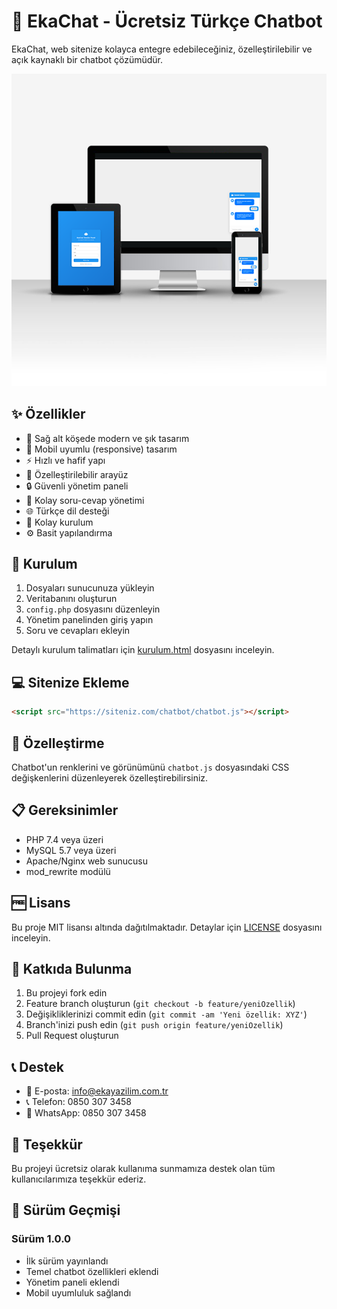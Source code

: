 # 🤖 EkaChat - Ücretsiz Türkçe Chatbot

EkaChat, web sitenize kolayca entegre edebileceğiniz, özelleştirilebilir ve açık kaynaklı bir chatbot çözümüdür.

![EkaChat Screenshot](screenshot.png)

## ✨ Özellikler

- 💬 Sağ alt köşede modern ve şık tasarım
- 📱 Mobil uyumlu (responsive) tasarım
- ⚡ Hızlı ve hafif yapı
- 🎨 Özelleştirilebilir arayüz
- 🔒 Güvenli yönetim paneli
- 📝 Kolay soru-cevap yönetimi
- 🌐 Türkçe dil desteği
- 🚀 Kolay kurulum
- ⚙️ Basit yapılandırma

## 🚀 Kurulum

1. Dosyaları sunucunuza yükleyin
2. Veritabanını oluşturun
3. `config.php` dosyasını düzenleyin
4. Yönetim panelinden giriş yapın
5. Soru ve cevapları ekleyin

Detaylı kurulum talimatları için [kurulum.html](kurulum.html) dosyasını inceleyin.

## 💻 Sitenize Ekleme

```html
<script src="https://siteniz.com/chatbot/chatbot.js"></script>
```

## 🎨 Özelleştirme

Chatbot'un renklerini ve görünümünü `chatbot.js` dosyasındaki CSS değişkenlerini düzenleyerek özelleştirebilirsiniz.

## 📋 Gereksinimler

- PHP 7.4 veya üzeri
- MySQL 5.7 veya üzeri
- Apache/Nginx web sunucusu
- mod_rewrite modülü

## 🆓 Lisans

Bu proje MIT lisansı altında dağıtılmaktadır. Detaylar için [LICENSE](LICENSE) dosyasını inceleyin.

## 🤝 Katkıda Bulunma

1. Bu projeyi fork edin
2. Feature branch oluşturun (`git checkout -b feature/yeniOzellik`)
3. Değişikliklerinizi commit edin (`git commit -am 'Yeni özellik: XYZ'`)
4. Branch'inizi push edin (`git push origin feature/yeniOzellik`)
5. Pull Request oluşturun

## 📞 Destek

- 📧 E-posta: info@ekayazilim.com.tr
- 📞 Telefon: 0850 307 3458
- 💬 WhatsApp: 0850 307 3458

## 🙏 Teşekkür

Bu projeyi ücretsiz olarak kullanıma sunmamıza destek olan tüm kullanıcılarımıza teşekkür ederiz.

## 📝 Sürüm Geçmişi

### Sürüm 1.0.0
- İlk sürüm yayınlandı
- Temel chatbot özellikleri eklendi
- Yönetim paneli eklendi
- Mobil uyumluluk sağlandı 
